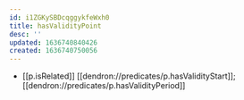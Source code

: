 ```yaml
---
id: i1ZGKySBDcqggykfeWxh0
title: hasValidityPoint
desc: ''
updated: 1636740840426
created: 1636740750056
---
```


- [[p.isRelated]] [[dendron://predicates/p.hasValidityStart]]; [[dendron://predicates/p.hasValidityPeriod]]